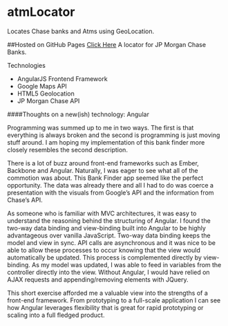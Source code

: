 atmLocator
==========
Locates Chase banks and Atms using GeoLocation.

##Hosted on GitHub Pages [Click Here](http://nathansass.github.io/atmLocator/) 
A locator for JP Morgan Chase Banks.

Technologies
- AngularJS Frontend Framework
- Google Maps API
- HTML5 Geolocation
- JP Morgan Chase API

####Thoughts on a new(ish) technology: Angular

Programming was summed up to me in two ways. The first is that everything is always broken and the second is programming is just moving stuff around. I am hoping my implementation of this bank finder more closely resembles the second description.

There is a lot of buzz around front-end frameworks such as Ember, Backbone and Angular. Naturally, I was eager to see what all of the commotion was about. This Bank Finder app seemed like the perfect opportunity. The data was already there and all I had to do was coerce a presentation with the visuals from Google’s API and the information from Chase’s API.

As someone who is familiar with MVC architectures, it was easy to understand the reasoning behind the structuring of Angular. I found the two-way data binding and view-binding built into Angular to be highly advantageous over vanilla JavaScript. Two-way data binding keeps the model and view in sync. API calls are asynchronous and it was nice to be able to allow these processes to occur knowing that the view would automatically be updated. This process is complemented directly by view-binding. As my model was updated, I was able to feed in variables from the controller directly into the view. Without Angular, I would have relied on AJAX requests and appending/removing elements with JQuery.

This short exercise afforded me a valuable view into the strengths of a front-end framework. From prototyping to a full-scale application I can see how Angular leverages flexibility that is great for rapid prototyping or scaling into a full fledged product.
